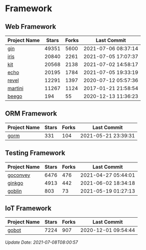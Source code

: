 # Framework

## Web Framework
| Project Name | Stars | Forks | Last Commit |
| ------------ | ----- | ----- | ----------- |
| [gin](https://github.com/gin-gonic/gin) | 49351 | 5600 | 2021-07-06 08:37:14 |
| [iris](https://github.com/kataras/iris) | 20840 | 2261 | 2021-07-05 17:07:37 |
| [kit](https://github.com/go-kit/kit) | 20568 | 2138 | 2021-07-02 14:58:17 |
| [echo](https://github.com/labstack/echo) | 20195 | 1784 | 2021-07-05 19:33:19 |
| [revel](https://github.com/revel/revel) | 12291 | 1397 | 2020-07-12 05:57:36 |
| [martini](https://github.com/go-martini/martini) | 11267 | 1124 | 2017-01-21 21:58:54 |
| [beego](https://github.com/astaxie/beego) | 194 | 55 | 2020-12-13 11:36:23 |

## ORM Framework
| Project Name | Stars | Forks | Last Commit |
| ------------ | ----- | ----- | ----------- |
| [gorm](https://github.com/jinzhu/gorm) | 331 | 104 | 2021-05-21 23:39:31 |

## Testing Framework
| Project Name | Stars | Forks | Last Commit |
| ------------ | ----- | ----- | ----------- |
| [goconvey](https://github.com/smartystreets/goconvey) | 6476 | 476 | 2021-04-27 05:44:01 |
| [ginkgo](https://github.com/onsi/ginkgo) | 4913 | 442 | 2021-06-02 18:34:18 |
| [goblin](https://github.com/franela/goblin) | 803 | 73 | 2021-05-19 01:27:13 |

## IoT Framework
| Project Name | Stars | Forks | Last Commit |
| ------------ | ----- | ----- | ----------- |
| [gobot](https://github.com/hybridgroup/gobot) | 7224 | 907 | 2020-12-01 09:54:44 |

*Update Date: 2021-07-08T08:00:57*